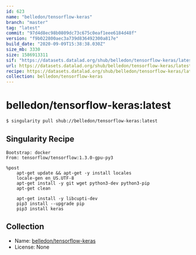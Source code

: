 ```yaml
---
id: 623
name: "belledon/tensorflow-keras"
branch: "master"
tag: "latest"
commit: "97d4d8ec98b0809dc73c675c0eaf1eee6184d48f"
version: "f9b022800aec3a739d836492300a817e"
build_date: "2020-09-09T15:38:38.030Z"
size_mb: 3330
size: 1586913311
sif: "https://datasets.datalad.org/shub/belledon/tensorflow-keras/latest/2020-09-09-97d4d8ec-f9b02280/f9b022800aec3a739d836492300a817e.simg"
url: https://datasets.datalad.org/shub/belledon/tensorflow-keras/latest/2020-09-09-97d4d8ec-f9b02280/
recipe: https://datasets.datalad.org/shub/belledon/tensorflow-keras/latest/2020-09-09-97d4d8ec-f9b02280/Singularity
collection: belledon/tensorflow-keras
---
```


# belledon/tensorflow-keras:latest

```bash
$ singularity pull shub://belledon/tensorflow-keras:latest
```

## Singularity Recipe

```singularity
Bootstrap: docker
From: tensorflow/tensorflow:1.3.0-gpu-py3

%post
    apt-get update && apt-get -y install locales
    locale-gen en_US.UTF-8
    apt-get install -y git wget python3-dev python3-pip
    apt-get clean

    apt-get install -y libcupti-dev
    pip3 install --upgrade pip
    pip3 install keras
```

## Collection

 - Name: [belledon/tensorflow-keras](https://github.com/belledon/tensorflow-keras)
 - License: None

